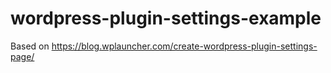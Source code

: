 # wordpress-plugin-settings-example
Based on https://blog.wplauncher.com/create-wordpress-plugin-settings-page/
